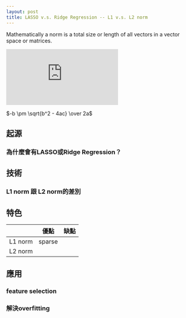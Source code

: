 ```yaml
---
layout: post
title: LASSO v.s. Ridge Regression -- L1 v.s. L2 norm
---
```


Mathematically a norm is a total size or length of all vectors in a vector space  or matrices.


<!--
如何在github上的md file放入數學式：https://www.youtube.com/watch?v=dpVnmxpVdvg
在latex線上編輯器(http://latex.codecogs.com/eqneditor/editor.php)中輸入數學式，複製圖片網址，然後貼到以下![name](address)即可顯示數學式圖片
-->
![l2 nrom](http://latex.codecogs.com/gif.latex?%5Cleft%20%5C%7C%20%5Cbeta%20%5Cright%20%5C%7C%5E%7B2%7D_%7B2%7D)

$-b \pm \sqrt{b^2 - 4ac} \over 2a$

## 起源 
### 為什麼會有LASSO或Ridge Regression？

## 技術
### L1 norm 跟 L2 norm的差別

## 特色

|        |   優點  |  缺點   |
| ------ | ------- | ------ |
|L1 norm |  sparse |        |
|L2 norm |         |        |

## 應用
### feature selection

### 解決overfitting
